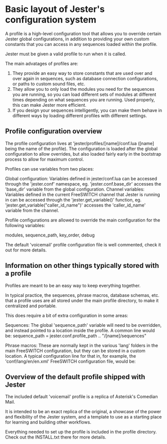 # Basic layout of Jester's configuration system

A profile is a high-level configuration tool that allows you to override certain Jester global configurations, in addition to providing your own custom constants that you can access in any sequences loaded within the profile.

Jester must be given a valid profile to run when it is called.

The main advatages of profiles are:

  1. They provide an easy way to store constants that are used over and over again in sequences, such as database connection configurations, or paths to custom sound files, etc.
  2. They allow you to only load the modules you need for the sequences you are running, so you can load different sets of modules at different times depending on what sequences you are running. Used properly, this can make Jester more efficient.
  3. If you design your sequences intelligently, you can make them behave in different ways by loading different profiles with different settings.


## Profile configuration overview

The profile configuration lives at 'jester/profiles/[name]/conf.lua ([name] being the name of the profile). The configuration is loaded after the global configuration to allow overrides, but also loaded fairly early in the bootstrap process to allow for maximum control.

Profiles can use variables from two places:

  Global configuration:
    Variables defined in jester/conf.lua can be accessed through the 'jester.conf' namespace, eg. 'jester.conf.base_dir' accesses the 'base_dir' variable from the global configuration.
  Channel variables:
    Variables defined in the current FreeSWITCH channel that Jester is running in can be accessed through the 'jester.get_variable()' function, eg. 'jester.get_variable("caller_id_name")' accesses the 'caller_id_name' variable from the channel.

Profile configurations are allowed to override the main configuration for the following variables:

modules, sequence_path, key_order, debug

The default 'voicemail' profile configuration file is well commented, check it out for more details.


## Information on other things typically stored with a profile

Profiles are meant to be an easy way to keep everything together.

In typical practice, the sequences, phrase macros, database schemas, etc. that a profile uses are all stored under the main profile directory, to make it centralized and portable.

This does require a bit of extra configuration in some areas:

  Sequences:
    The global 'sequence_path' variable will need to be overridden, and instead pointed to a location inside the profile. A common line would be:
      sequence_path = jester.conf.profile_path .. "/[name]/sequences"

  Phrase macros:
    These are normally kept in the various 'lang' folders in the main FreeSWITCH configuration, but they can be stored in a custom location. A typical configuration line for that in, for example, the 'conf/lang/en/en.xml' FreeSWITCH configuration file, would be:
      <X-PRE-PROCESS cmd="include" data="$${base_dir}/scripts/jester/profiles/[name]/phrases.xml"/>


## Overview of the default profile shipped with Jester

The included default 'voicemail' profile is a replica of Asterisk's Comedian Mail.

It is intended to be an exact replica of the original, a showcase of the power and flexibility of the Jester system, and a template to use as a starting place for learning and building other workflows.

Everything needed to set up the profile is included in the profile directory. Check out the INSTALL.txt there for more details.

